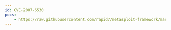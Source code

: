 ```yaml
---
id: CVE-2007-6530
pocs:
    - https://raw.githubusercontent.com/rapid7/metasploit-framework/master/modules/exploits/windows/browser/hp_loadrunner_addfolder.rb
---
```

